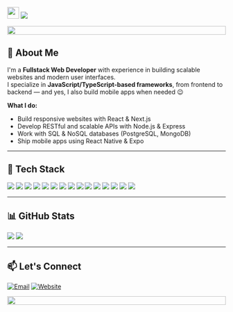 <!-- Intro -->
<p>
  <img src="https://user-images.githubusercontent.com/72663882/171687151-bb31c996-c9d2-49c8-b593-734946893b23.gif" width="27" />
  <a href="https://git.io/typing-svg">
    <img src="https://readme-typing-svg.herokuapp.com?font=Roboto&weight=700&size=24&duration=2500&pause=1000&color=2ECC71&vCenter=true&width=300&lines=Hi,+I'm+Soe!;Web+Developer+%7C+Fullstack;Also+builds+Mobile+Apps" />
  </a>
</p>

<img src="https://i.gifer.com/ZV2.gif" height="20" width="100%" />

## 👋 About Me

I'm a **Fullstack Web Developer** with experience in building scalable websites and modern user interfaces.  
I specialize in **JavaScript/TypeScript-based frameworks**, from frontend to backend — and yes, I also build mobile apps when needed 😉

**What I do:**
- Build responsive websites with React & Next.js  
- Develop RESTful and scalable APIs with Node.js & Express  
- Work with SQL & NoSQL databases (PostgreSQL, MongoDB)  
- Ship mobile apps using React Native & Expo  

---

## 🧰 Tech Stack

<p>
  <!-- Web Core -->
  <img src="https://img.shields.io/badge/HTML5-E34F26?style=for-the-badge&logo=html5&logoColor=white" />
  <img src="https://img.shields.io/badge/CSS3-1572B6?style=for-the-badge&logo=css3&logoColor=white" />
  <img src="https://img.shields.io/badge/JavaScript-F7DF1E?style=for-the-badge&logo=javascript&logoColor=black" />
  <img src="https://img.shields.io/badge/TypeScript-007ACC?style=for-the-badge&logo=typescript&logoColor=white" />

  <!-- Frontend -->
  <img src="https://img.shields.io/badge/React-20232A?style=for-the-badge&logo=react&logoColor=61DAFB" />
  <img src="https://img.shields.io/badge/Next.js-000000?style=for-the-badge&logo=nextdotjs&logoColor=ffffff" />

  <!-- Backend -->
  <img src="https://img.shields.io/badge/Node.js-339933?style=for-the-badge&logo=node.js&logoColor=ffffff" />
  <img src="https://img.shields.io/badge/Express-000000?style=for-the-badge&logo=express&logoColor=white" />

  <!-- Database -->
  <img src="https://img.shields.io/badge/PostgreSQL-4169E1?style=for-the-badge&logo=postgresql&logoColor=ffffff" />
  <img src="https://img.shields.io/badge/MongoDB-4EA94B?style=for-the-badge&logo=mongodb&logoColor=ffffff" />

  <!-- Mobile -->
  <img src="https://img.shields.io/badge/React_Native-20232A?style=for-the-badge&logo=react&logoColor=61DAFB" />
  <img src="https://img.shields.io/badge/Expo-000020?style=for-the-badge&logo=expo&logoColor=white" />

  <!-- DevOps -->
  <img src="https://img.shields.io/badge/Docker-2496ED?style=for-the-badge&logo=docker&logoColor=ffffff" />
  <img src="https://img.shields.io/badge/Git-F05032?style=for-the-badge&logo=git&logoColor=ffffff" />
  <img src="https://img.shields.io/badge/Vercel-000000?style=for-the-badge&logo=vercel&logoColor=ffffff" />
</p>

---

## 📊 GitHub Stats

<p>
  <img src="https://github-readme-stats.vercel.app/api?username=soesepdev&show_icons=true&theme=radical" />
  <img src="https://github-readme-stats.vercel.app/api/top-langs/?username=soesepdev&layout=compact&theme=radical" />
</p>

---

## 📫 Let's Connect

[![Email](https://img.shields.io/badge/Gmail-D14836?style=for-the-badge&logo=gmail&logoColor=white)](mailto:soesep.dev@gmail.com)
[![Website](https://img.shields.io/badge/Website-2ECC71?style=for-the-badge&logo=google-chrome&logoColor=white)](https://soesepdev.my.id)

<img src="https://i.gifer.com/ZV2.gif" height="20" width="100%" />
